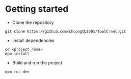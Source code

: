 # Getting started
- Clone the repository
```
git clone https://github.com/chuongtb2001/ToolCrawl.git
```
- Install dependencies
```
cd <project_name>
npm install
```
- Build and run the project
```
npm run dev
```
